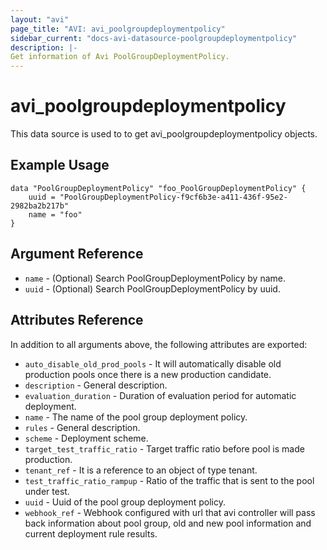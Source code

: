 ```yaml
---
layout: "avi"
page_title: "AVI: avi_poolgroupdeploymentpolicy"
sidebar_current: "docs-avi-datasource-poolgroupdeploymentpolicy"
description: |-
Get information of Avi PoolGroupDeploymentPolicy.
---
```


# avi_poolgroupdeploymentpolicy

This data source is used to to get avi_poolgroupdeploymentpolicy objects.

## Example Usage

```hcl
data "PoolGroupDeploymentPolicy" "foo_PoolGroupDeploymentPolicy" {
    uuid = "PoolGroupDeploymentPolicy-f9cf6b3e-a411-436f-95e2-2982ba2b217b"
    name = "foo"
}
```

## Argument Reference

* `name` - (Optional) Search PoolGroupDeploymentPolicy by name.
* `uuid` - (Optional) Search PoolGroupDeploymentPolicy by uuid.

## Attributes Reference

In addition to all arguments above, the following attributes are exported:

* `auto_disable_old_prod_pools` - It will automatically disable old production pools once there is a new production candidate.
* `description` - General description.
* `evaluation_duration` - Duration of evaluation period for automatic deployment.
* `name` - The name of the pool group deployment policy.
* `rules` - General description.
* `scheme` - Deployment scheme.
* `target_test_traffic_ratio` - Target traffic ratio before pool is made production.
* `tenant_ref` - It is a reference to an object of type tenant.
* `test_traffic_ratio_rampup` - Ratio of the traffic that is sent to the pool under test.
* `uuid` - Uuid of the pool group deployment policy.
* `webhook_ref` - Webhook configured with url that avi controller will pass back information about pool group, old and new pool information and current deployment rule results.

